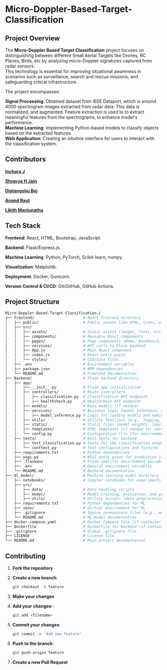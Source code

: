 
# Micro-Doppler-Based-Target-Classification

## Project Overview

The **Micro-Doppler Based Target Classification** project focuses on distinguishing between different Small Aerial Targets like Drones, RC Planes, Birds, etc by analyzing micro-Doppler signatures captured from radar sensors. <br>
This technology is essential for improving situational awareness in scenarios such as surveillance, search and rescue missions, and safeguarding critical infrastructure. <br>

The project encompasses:

**Signal Processing**: Obtained dataset from IEEE Dataport, which is around 4000 spectrogram images extracted from radar data. This data is normalized, and augmented. Feature extraction is used to to extract meaningful features                           from the spectrograms, to enhance model's performance.<br>
**Machine Learning**: Implementing Python-based models to classify objects based on the extracted features.<br>
**Web Application**: Creating an intuitive interface for users to interact with the classification system.<br>

## Contributors 

**[Inchara J](https://github.com/Incharajayaram)**<br>

**[Shravya H Jain](https://github.com/shravya312)**<br>

**[Diptangshu Bej](https://github.com/DiptangshuBej)**<br>

**[Anand Raut](https://github.com/Anand-Raut9)**<br>

**[Likith Manjunatha](https://github.com/Likith-m-22)**<br>

## Tech Stack

**Frontend**: React, HTML, Bootstrap, JavaScript.<br>

**Backend**: Flask/Express.js.<br>

**Machine Learning**: Python, PyTorch, Scikit-learn, numpy.<br>

**Visualization**: Matplotlib.<br>

**Deployment**: Docker, Gunicorn.<br>

**Version Control & CI/CD**: Git/GitHub, GitHub Actions.<br>

## Project Structure

```sh
Micro-Doppler-Based-Target-Classification-/
├── Frontend/                      # React frontend directory
│   ├── public/                    # Public assets like HTML, icons, etc.
│   ├── src/
│   │   ├── assets/                # Static assets (images, fonts, etc.)
│   │   ├── components/            # Reusable React components
│   │   ├── pages/                 # Page components (Home, Dashboard, etc.)
│   │   ├── services/              # API calls to Flask backend
│   │   ├── App.js                 # Main React component
│   │   ├── index.js               # React entry point
│   │   └── styles/                # CSS/Sass files
│   ├── .env                       # Environment variables
│   ├── package.json               # NPM dependencies
│   └── README.md                  # Frontend documentation
├── Backend/                       # Flask backend directory
│   ├── app/
│   │   ├── __init__.py            # Flask app initialization
│   │   ├── controllers/           # Route controllers
│   │   │   ├── classification.py  # Classification API endpoint
│   │   │   ├── healthcheck.py     # Healthcheck API endpoint
│   │   ├── models/                # Data models (if needed)
│   │   ├── services/              # Business logic (model inference, etc.)
│   │   │   ├── model_inference.py # Logic for loading models and making predictions
│   │   ├── utils/                 # Utility functions (e.g., logging, error handling)
│   │   ├── static/                # Static files (model weights, logs)
│   │   ├── templates/             # HTML templates (if needed for serving static pages)
│   │   └── config.py              # Configuration file (for environment variables, etc.)
│   ├── tests/                     # Unit tests for backend
│   │   ├── test_classification.py # Tests for the classification endpoint
│   │   └── conftest.py            # Test configurations and fixtures
│   ├── requirements.txt           # Python dependencies
│   ├── wsgi.py                    # WSGI entry point for production (optional)
│   ├── .flaskenv                  # Flask-specific environment variables
│   ├── .env                       # General environment variables
│   └── README.md                  # Backend documentation
├── ml_model/                      # Machine learning model directory
│   ├── notebooks/                 # Jupyter notebooks for experiments and model training
│   ├── src/
│   │   ├── data/                  # Data handling scripts
│   │   ├── model/                 # Model training, evaluation, and prediction scripts
│   │   ├── utils/                 # Utility scripts (data preprocessing, visualization)
│   ├── requirements.txt           # Python dependencies for ML
│   ├── venv/                      # Virtual environment for ML
│   ├── .gitignore                 # Ignore unnecessary files (e.g., model weights, virtual env)
│   └── README.md                  # ML model documentation
├── docker-compose.yaml            # Docker Compose file (if containerizing)
├── Dockerfile                     # Dockerfile for backend (if containerizing)
├── .gitignore                     # Global .gitignore file
├── LICENSE                        # License file
└── README.md                      # Main project documentation
```

## Contributing

1. **Fork the repository**
2. **Create a new branch**:

   ```sh
   git checkout -b feature
   ```

3. **Make your changes**
4. **Add your changes**:-

   ```sh
   git add <filename>
   ```
5. **Commit your changes**:

   ```sh
   git commit -m 'Add new feature'
   ```

6. **Push to the branch**:

   ```sh
   git push origin feature
   ```

7. **Create a new Pull Request**
